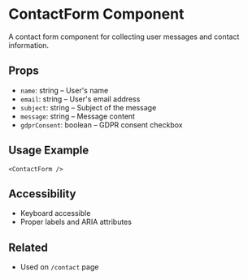 # ContactForm Component

A contact form component for collecting user messages and contact information.

## Props

- `name`: string – User's name
- `email`: string – User's email address
- `subject`: string – Subject of the message
- `message`: string – Message content
- `gdprConsent`: boolean – GDPR consent checkbox

## Usage Example

```tsx
<ContactForm />
```

## Accessibility

- Keyboard accessible
- Proper labels and ARIA attributes

## Related

- Used on `/contact` page
